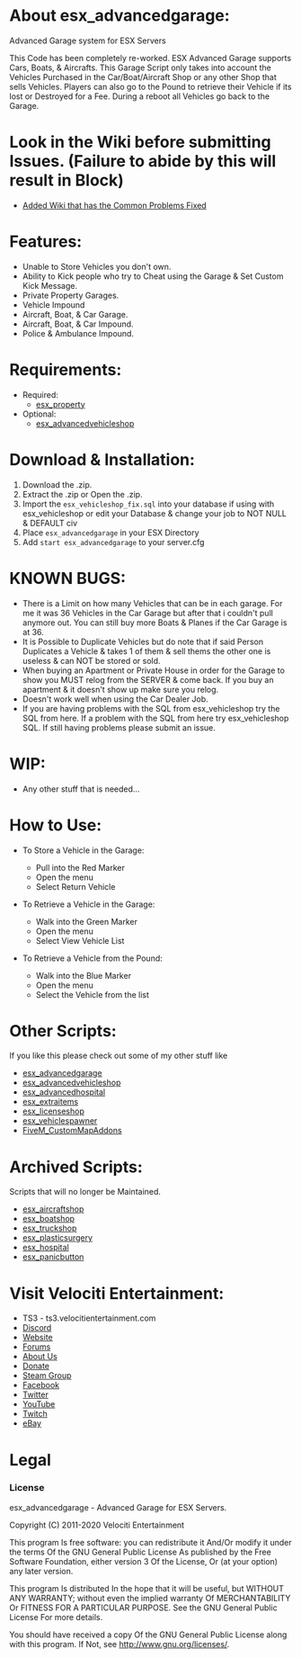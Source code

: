 # About esx_advancedgarage:
Advanced Garage system for ESX Servers

This Code has been completely re-worked. ESX Advanced Garage supports Cars, Boats, & Aircrafts. This Garage Script only takes into account the Vehicles Purchased in the Car/Boat/Aircraft Shop or any other Shop that sells Vehicles. Players can also go to the Pound to retrieve their Vehicle if its lost or Destroyed for a Fee. During a reboot all Vehicles go back to the Garage.

# Look in the Wiki before submitting Issues. (Failure to abide by this will result in Block)
* [Added Wiki that has the Common Problems Fixed](https://github.com/HumanTree92/esx_advancedgarage/wiki)

# Features:
* Unable to Store Vehicles you don't own.
* Ability to Kick people who try to Cheat using the Garage & Set Custom Kick Message.
* Private Property Garages.
* Vehicle Impound
* Aircraft, Boat, & Car Garage.
* Aircraft, Boat, & Car Impound.
* Police & Ambulance Impound.

# Requirements:
* Required:
  * [esx_property](https://github.com/ESX-Org/esx_property)
* Optional:
  * [esx_advancedvehicleshop](https://github.com/HumanTree92/esx_advancedvehicleshop)

# Download & Installation:
1) Download the .zip.
2) Extract the .zip or Open the .zip.
3) Import the `esx_vehicleshop_fix.sql` into your database if using with esx_vehicleshop or edit your Database & change your job to NOT NULL & DEFAULT civ
3) Place `esx_advancedgarage` in your ESX Directory
4) Add `start esx_advancedgarage` to your server.cfg

# KNOWN BUGS:
* There is a Limit on how many Vehicles that can be in each garage. For me it was 36 Vehicles in the Car Garage but after that i couldn't pull anymore out. You can still buy more Boats & Planes if the Car Garage is at 36.
* It is Possible to Duplicate Vehicles but do note that if said Person Duplicates a Vehicle & takes 1 of them & sell thems the other one is useless & can NOT be stored or sold.
* When buying an Apartment or Private House in order for the Garage to show you MUST relog from the SERVER & come back. If you buy an apartment & it doesn't show up make sure you relog.
* Doesn't work well when using the Car Dealer Job.
* If you are having problems with the SQL from esx_vehicleshop try the SQL from here. If a problem with the SQL from here try esx_vehicleshop SQL. If still having problems please submit an issue.

# WIP:
* Any other stuff that is needed...

# How to Use:
* To Store a Vehicle in the Garage:
  * Pull into the Red Marker
  * Open the menu
  * Select Return Vehicle

* To Retrieve a Vehicle in the Garage:
  * Walk into the Green Marker
  * Open the menu
  * Select View Vehicle List

* To Retrieve a Vehicle from the Pound:
  * Walk into the Blue Marker
  * Open the menu
  * Select the Vehicle from the list

# Other Scripts:
If you like this please check out some of my other stuff like
* [esx_advancedgarage](https://github.com/HumanTree92/esx_advancedgarage)
* [esx_advancedvehicleshop](https://github.com/HumanTree92/esx_advancedvehicleshop)
* [esx_advancedhospital](https://github.com/HumanTree92/esx_advancedhospital)
* [esx_extraitems](https://github.com/HumanTree92/esx_extraitems)
* [esx_licenseshop](https://github.com/HumanTree92/esx_licenseshop)
* [esx_vehiclespawner](https://github.com/HumanTree92/esx_vehiclespawner)
* [FiveM_CustomMapAddons](https://github.com/HumanTree92/FiveM_CustomMapAddons)

# Archived Scripts:
Scripts that will no longer be Maintained.
* [esx_aircraftshop](https://github.com/HumanTree92/esx_aircraftshop)
* [esx_boatshop](https://github.com/HumanTree92/esx_boatshop)
* [esx_truckshop](https://github.com/HumanTree92/esx_truckshop)
* [esx_plasticsurgery](https://github.com/HumanTree92/esx_plasticsurgery)
* [esx_hospital](https://github.com/HumanTree92/esx_hospital)
* [esx_panicbutton](https://github.com/HumanTree92/esx_panicbutton)

# Visit Velociti Entertainment:
* TS3 - ts3.velocitientertainment.com
* [Discord](http://discord.velocitientertainment.com)
* [Website](http://velocitientertainment.com/)
* [Forums](http://velocitientertainment.com/forum)
* [About Us](http://velocitientertainment.com/pc-gaming/)
* [Donate](http://velocitientertainment.com/donations/)
* [Steam Group](http://steamcommunity.com/groups/velocitientertainment)
* [Facebook](http://facebook.com/VelocitiEntertainment)
* [Twitter](http://twitter.com/VelocitiEnt)
* [YouTube](http://youtube.com/user/HumanTree92)
* [Twitch](http://twitch.tv/humantree92)
* [eBay](http://ebay.com/usr/humantree92)

# Legal
### License
esx_advancedgarage - Advanced Garage for ESX Servers.

Copyright (C) 2011-2020 Velociti Entertainment

This program Is free software: you can redistribute it And/Or modify it under the terms Of the GNU General Public License As published by the Free Software Foundation, either version 3 Of the License, Or (at your option) any later version.

This program Is distributed In the hope that it will be useful, but WITHOUT ANY WARRANTY; without even the implied warranty Of MERCHANTABILITY Or FITNESS FOR A PARTICULAR PURPOSE. See the GNU General Public License For more details.

You should have received a copy Of the GNU General Public License along with this program. If Not, see http://www.gnu.org/licenses/.
